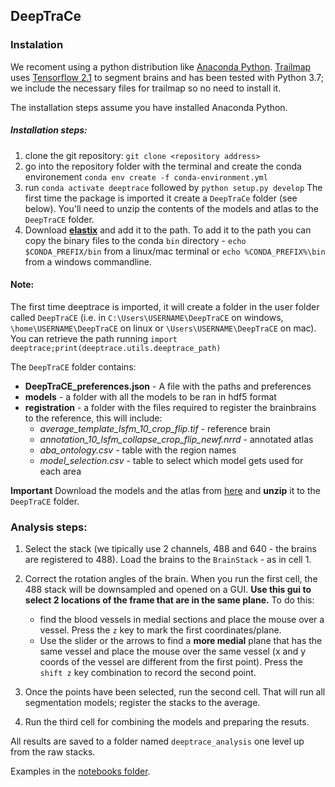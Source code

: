 ## DeepTraCe

### Instalation

We recoment using a python distribution like [Anaconda Python](https://www.anaconda.com/).
[Trailmap](https://github.com/AlbertPun/TRAILMAP) uses [Tensorflow 2.1](https://www.tensorflow.org/) to segment brains and has been tested with Python 3.7; we include the necessary files for trailmap so no need to install it.

The installation steps assume you have installed Anaconda Python.

##### Installation steps:
1. clone the git repository: ``git clone <repository address>``
2. go into the repository folder with the terminal and create the conda environement ``conda env create -f conda-environment.yml``
3. run ``conda activate deeptrace`` followed by ``python setup.py develop``
The first time the package is imported it create a ``DeepTraCe`` folder (see below). You'll need to unzip the contents of the models and atlas to the ``DeepTraCE`` folder.
4. Download [**elastix**](https://github.com/SuperElastix/elastix/releases/tag/5.1.0) and add it to the path. To add it to the path you can copy the binary files to the conda ``bin`` directory - ``echo $CONDA_PREFIX/bin`` from a linux/mac terminal or ``echo %CONDA_PREFIX%\bin`` from a windows commandline.

#### Note:

The first time deeptrace is imported, it will create a folder in the user folder called ``DeepTraCE`` (i.e. in ``C:\Users\USERNAME\DeepTraCE`` on windows, ``\home\USERNAME\DeepTraCE`` on linux or ``\Users\USERNAME\DeepTraCE`` on mac).
You can retrieve the path running ``import deeptrace;print(deeptrace.utils.deeptrace_path)``

The ``DeepTraCE`` folder contains:
- **DeepTraCE_preferences.json** - A file with the paths and preferences
- **models** - a folder with all the models to be ran in hdf5 format
- **registration** - a folder with the files required to register the brainbrains to the reference, this will include:
   - *average_template_lsfm_10_crop_flip.tif*   - reference brain
   - *annotation_10_lsfm_collapse_crop_flip_newf.nrrd* - annotated atlas
   - *aba_ontology.csv* - table with the region names
   - *model_selection.csv* - table to select which model gets used for each area

**Important** Download the models and the atlas from [here](https://drive.google.com/file/d/1-TpVhovErZYMHRs4vbum6FPOJ0JKTGTD/view?usp=sharing) and **unzip** it to the ``DeepTraCE`` folder.

### Analysis steps:

1) Select the stack (we tipically use 2 channels, 488 and 640 - the brains are registered to 488). Load the brains to the ``BrainStack`` - as in cell 1.
2) Correct the rotation angles of the brain. When you run the first cell, the 488 stack will be downsampled and opened on a GUI. **Use this gui to select 2 locations of the frame that are in the same plane.** To do this:
    - find the blood vessels in medial sections and place the mouse over a vessel. Press the ``z`` key to mark the first coordinates/plane.
    - Use the slider or the arrows to find a **more medial** plane that has the same vessel and place the mouse over the same vessel (x and y coords of the vessel are different from the first point). Press the ``shift z`` key combination to record the second point.
    
3) Once the points have been selected, run the second cell. That will run all segmentation models; register the stacks to the average. 
4) Run the third cell for combining the models and preparing the resuts.

All results are saved to a folder named ``deeptrace_analysis`` one level up from the raw stacks.

Examples in the [notebooks folder](notebooks).


